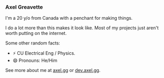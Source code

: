 ### Axel Greavette

I'm a 20 y/o from Canada with a penchant for making things. 

I do a lot more than this makes it look like. Most of my projects just aren't worth putting on the internet. 

Some other random facts:
- ⚡ CU Electrical Eng / Physics.
- 😄 Pronouns: He/Him

See more about me at [axel.gg](https://axel.gg) or [dev.axel.gg](https://dev.axel.gg).
